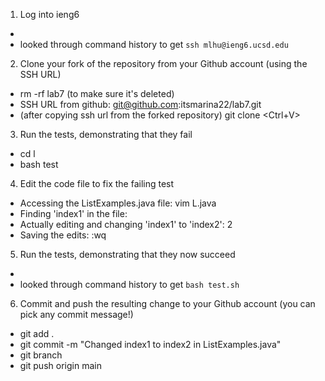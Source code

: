 
1. Log into ieng6
  - <up> <Enter>
  - looked through command history to get `ssh mlhu@ieng6.ucsd.edu`
2. Clone your fork of the repository from your Github account (using the SSH URL)
  - rm -rf lab7 (to make sure it's deleted)
  - SSH URL from github: git@github.com:itsmarina22/lab7.git
  - (after copying ssh url from the forked repository) git clone <Ctrl+V> <Enter>
3. Run the tests, demonstrating that they fail
  - cd l<Tab> <Enter>
  - bash test<Tab> <Enter>

4. Edit the code file to fix the failing test
  - Accessing the ListExamples.java file: vim L<Tab>.java <Enter>
  - Finding 'index1' in the file: <n> <n> <n> <n> <n> <n> <n> <n> <n>
  - Actually editing and changing 'index1' to 'index2': <e> <x> <h> 2 <Esc>
  - Saving the edits: :wq <Enter>
  
5. Run the tests, demonstrating that they now succeed
  - <up> <up> <Enter>
  - looked through command history to get `bash test.sh`

6. Commit and push the resulting change to your Github account (you can pick any commit message!)
  - git add .
  - git commit -m "Changed index1 to index2 in ListExamples.java"
  - git branch
  - git push origin main
